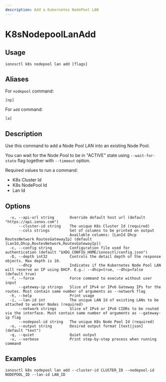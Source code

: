 ```yaml
---
description: Add a Kubernetes NodePool LAN
---
```


# K8sNodepoolLanAdd

## Usage

```text
ionosctl k8s nodepool lan add [flags]
```

## Aliases

For `nodepool` command:

```text
[np]
```

For `add` command:

```text
[a]
```

## Description

Use this command to add a Node Pool LAN into an existing Node Pool.

You can wait for the Node Pool to be in "ACTIVE" state using `--wait-for-state` flag together with `--timeout` option.

Required values to run a command:

* K8s Cluster Id
* K8s NodePool Id
* Lan Id

## Options

```text
  -u, --api-url string       Override default host url (default "https://api.ionos.com")
      --cluster-id string    The unique K8s Cluster Id (required)
      --cols strings         Set of columns to be printed on output 
                             Available columns: [LanId Dhcp RoutesNetwork RoutesGatewayIp] (default [LanId,Dhcp,RoutesNetwork,RoutesGatewayIp])
  -c, --config string        Configuration file used for authentication (default "$XDG_CONFIG_HOME/ionosctl/config.json")
  -D, --depth int32          Controls the detail depth of the response objects. Max depth is 10.
      --dhcp                 Indicates if the Kubernetes Node Pool LAN will reserve an IP using DHCP. E.g.: --dhcp=true, --dhcp=false (default true)
  -f, --force                Force command to execute without user input
      --gateway-ip strings   Slice of IPv4 or IPv6 Gateway IPs for the routes. Must contain same number of arguments as --network flag
  -h, --help                 Print usage
  -i, --lan-id int           The unique LAN Id of existing LANs to be attached to worker Nodes (required)
      --network strings      Slice of IPv4 or IPv6 CIDRs to be routed via the interface. Must contain same number of arguments as --gateway-ip flag
      --nodepool-id string   The unique K8s Node Pool Id (required)
  -o, --output string        Desired output format [text|json] (default "text")
  -q, --quiet                Quiet output
  -v, --verbose              Print step-by-step process when running command
```

## Examples

```text
ionosctl k8s nodepool lan add --cluster-id CLUSTER_ID --nodepool-id NODEPOOL_ID --lan-id LAN_ID
```

